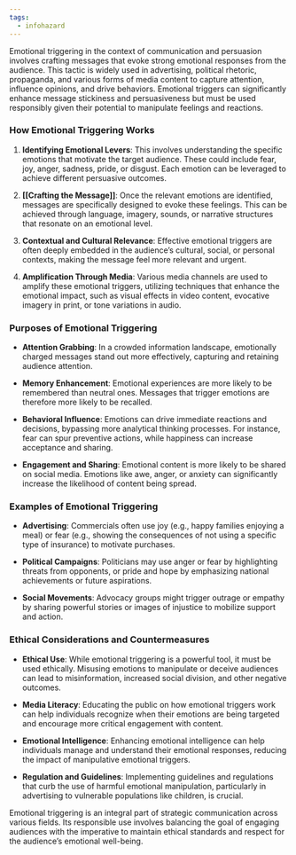 ```yaml
---
tags:
  - infohazard
---
```

Emotional triggering in the context of communication and persuasion involves crafting messages that evoke strong emotional responses from the audience. This tactic is widely used in advertising, political rhetoric, propaganda, and various forms of media content to capture attention, influence opinions, and drive behaviors. Emotional triggers can significantly enhance message stickiness and persuasiveness but must be used responsibly given their potential to manipulate feelings and reactions.

### How Emotional Triggering Works

1. **Identifying Emotional Levers**: This involves understanding the specific emotions that motivate the target audience. These could include fear, joy, anger, sadness, pride, or disgust. Each emotion can be leveraged to achieve different persuasive outcomes.

2. **[[Crafting the Message]]**: Once the relevant emotions are identified, messages are specifically designed to evoke these feelings. This can be achieved through language, imagery, sounds, or narrative structures that resonate on an emotional level.

3. **Contextual and Cultural Relevance**: Effective emotional triggers are often deeply embedded in the audience’s cultural, social, or personal contexts, making the message feel more relevant and urgent.

4. **Amplification Through Media**: Various media channels are used to amplify these emotional triggers, utilizing techniques that enhance the emotional impact, such as visual effects in video content, evocative imagery in print, or tone variations in audio.

### Purposes of Emotional Triggering

- **Attention Grabbing**: In a crowded information landscape, emotionally charged messages stand out more effectively, capturing and retaining audience attention.

- **Memory Enhancement**: Emotional experiences are more likely to be remembered than neutral ones. Messages that trigger emotions are therefore more likely to be recalled.

- **Behavioral Influence**: Emotions can drive immediate reactions and decisions, bypassing more analytical thinking processes. For instance, fear can spur preventive actions, while happiness can increase acceptance and sharing.

- **Engagement and Sharing**: Emotional content is more likely to be shared on social media. Emotions like awe, anger, or anxiety can significantly increase the likelihood of content being spread.

### Examples of Emotional Triggering

- **Advertising**: Commercials often use joy (e.g., happy families enjoying a meal) or fear (e.g., showing the consequences of not using a specific type of insurance) to motivate purchases.

- **Political Campaigns**: Politicians may use anger or fear by highlighting threats from opponents, or pride and hope by emphasizing national achievements or future aspirations.

- **Social Movements**: Advocacy groups might trigger outrage or empathy by sharing powerful stories or images of injustice to mobilize support and action.

### Ethical Considerations and Countermeasures

- **Ethical Use**: While emotional triggering is a powerful tool, it must be used ethically. Misusing emotions to manipulate or deceive audiences can lead to misinformation, increased social division, and other negative outcomes.

- **Media Literacy**: Educating the public on how emotional triggers work can help individuals recognize when their emotions are being targeted and encourage more critical engagement with content.

- **Emotional Intelligence**: Enhancing emotional intelligence can help individuals manage and understand their emotional responses, reducing the impact of manipulative emotional triggers.

- **Regulation and Guidelines**: Implementing guidelines and regulations that curb the use of harmful emotional manipulation, particularly in advertising to vulnerable populations like children, is crucial.

Emotional triggering is an integral part of strategic communication across various fields. Its responsible use involves balancing the goal of engaging audiences with the imperative to maintain ethical standards and respect for the audience’s emotional well-being.